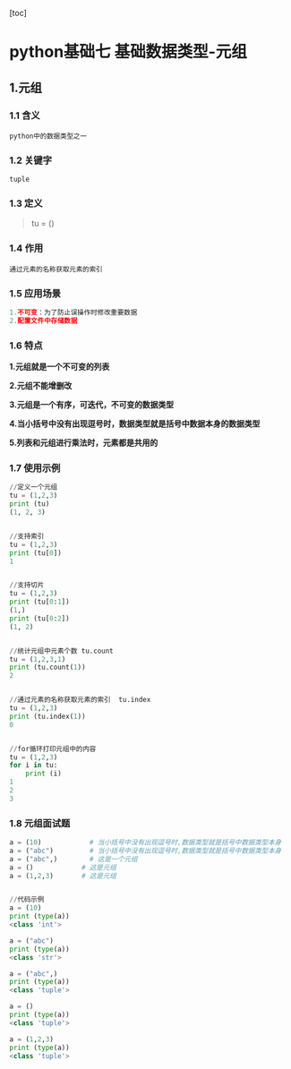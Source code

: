 

[toc]



# python基础七	基础数据类型-元组

## 1.元组

### 1.1 含义

``python中的数据类型之一``



### 1.2 关键字

``tuple``



### 1.3 定义

> tu = ()



### 1.4 作用

``通过元素的名称获取元素的索引``



### 1.5 应用场景

```python
1.不可变：为了防止误操作时修改重要数据
2.配置文件中存储数据
```



### 1.6 特点

**1.元组就是一个不可变的列表**

**2.元组不能增删改**

**3.元组是一个有序，可迭代，不可变的数据类型**

**4.当小括号中没有出现逗号时，数据类型就是括号中数据本身的数据类型**

**5.列表和元组进行乘法时，元素都是共用的**



### 1.7 使用示例

```python
//定义一个元组
tu = (1,2,3)
print (tu)
(1, 2, 3)


//支持索引
tu = (1,2,3)
print (tu[0])
1


//支持切片
tu = (1,2,3)
print (tu[0:1])
(1,)
print (tu[0:2])
(1, 2)


//统计元组中元素个数 tu.count
tu = (1,2,3,1)
print (tu.count(1))
2


//通过元素的名称获取元素的索引  tu.index
tu = (1,2,3)
print (tu.index(1))
0


//for循环打印元组中的内容
tu = (1,2,3)
for i in tu:
    print (i)
1
2
3
```



### 1.8 元组面试题

```python
a = (10)      		# 当小括号中没有出现逗号时,数据类型就是括号中数据类型本身
a = ("abc")      	# 当小括号中没有出现逗号时,数据类型就是括号中数据类型本身
a = ("abc",)     	# 这是一个元组
a = ()            # 这是元组
a = (1,2,3)       # 这是元组


//代码示例
a = (10)
print (type(a))
<class 'int'>

a = ("abc")
print (type(a))
<class 'str'>

a = ("abc",)
print (type(a))
<class 'tuple'>

a = ()
print (type(a))
<class 'tuple'>

a = (1,2,3)
print (type(a))
<class 'tuple'>
```

